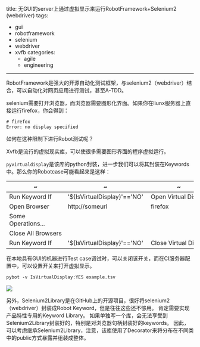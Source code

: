 title: 无GUI的server上通过虚拟显示来运行RobotFramework+Selenium2 (webdriver)
tags:
  - gui
  - robotframework
  - selenium
  - webdriver
  - xvfb
categories:
    - agile
    - engineering
---

RobotFramework是强大的开源自动化测试框架，与selenium2（webdriver）结合，可以自动化对网页应用进行测试，甚至A-TDD。

selenium需要打开浏览器，而浏览器需要图形化界面。如果你在liunx服务器上直接运行firefox，你会得到：

```
# firefox
Error: no display specified
```

如何在这种限制下进行Robot测试呢？

Xvfb是流行的虚拟现实库，可以使很多需要图形界面的程序虚拟运行。

`pyvirtualdisplay`是该库的python封装，进一步我们可以将其封装在Keywords中。那么你的Robotcase可能看起来是这样：

~ | ~ | ~
---- | ----- | ------ 
Run Keyword If | '${IsVirtualDisplay}'=='NO' | Open Virtual Display 
Open Browser | http://someurl | firefox 
Some Operations... ||
Close All Browsers ||
Run Keyword If | '${IsVirtualDisplay}'=='NO' | Close Virtual Display 


在本地具有GUI的机器进行Test case调试时，可以关闭该开关，而在CI服务器配置中，可以设置开关来打开虚拟显示。

``` bash
pybot -v IsVirtualDisplay:YES example.tsv
```

![](http://img.my.csdn.net/uploads/201212/06/1354783620_5063.png)


另外，Selenium2Library是在GitHub上的开源项目，很好将selenium2（webdriver）封装成Robot Keyword，但是往往这些还不够用。
肯定需要实现产品特性专用的Keyword Library。
如果单独写一个库，会无法享受到Selenium2Library封装好的，特别是对浏览器句柄封装好的keywords。
因此，可以考虑继承Selenium2Library，注意，该库使用了Decorator来将分布在不同类中的public方式暴露并组装成整体。